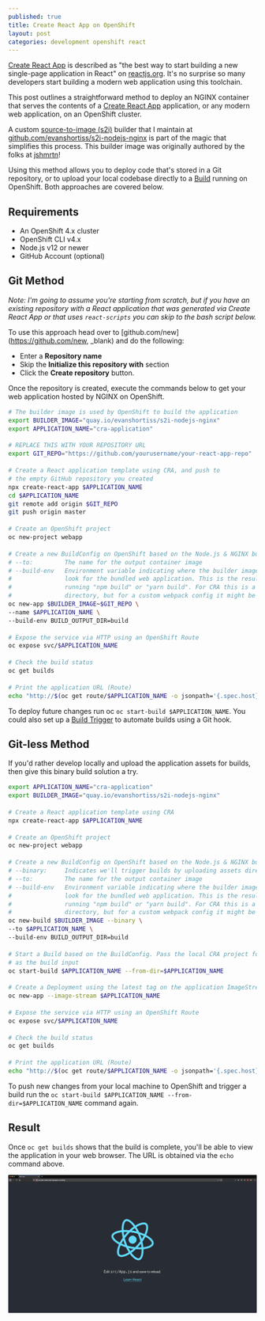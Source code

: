 ```yaml
---
published: true
title: Create React App on OpenShift
layout: post
categories: development openshift react
---
```


[Create React App](https://create-react-app.dev/) is described as "the best way
to start building a new single-page application in React" on 
[reactjs.org](https://reactjs.org/docs/create-a-new-react-app.html). It's
no surprise so many developers start building a modern web application using
this toolchain.

This post outlines a straightforward method to deploy an NGINX container that
serves the contents of a [Create React App](https://create-react-app.dev/)
application, or any modern web application, on an OpenShift cluster.

A custom [source-to-image (s2i)](https://github.com/openshift/source-to-image#source-to-image-s2i)
builder that I maintain at [github.com/evanshortiss/s2i-nodejs-nginx](https://github.com/evanshortiss/s2i-nodejs-nginx)
is part of the magic that simplifies this process. This builder image was
originally authored by the folks at [jshmrtn](https://github.com/jshmrtn/s2i-nodejs-nginx)!

Using this method allows you to deploy code that's stored in a Git repository,
or to upload your local codebase directly to a [Build](https://docs.openshift.com/container-platform/3.9/dev_guide/builds/index.html)
running on OpenShift. Both approaches are covered below.

## Requirements

* An OpenShift 4.x cluster
* OpenShift CLI v4.x
* Node.js v12 or newer
* GitHub Account (optional)

## Git Method

_Note: I'm going to assume you're starting from scratch, but if you have an existing
repository with a React application that was generated via Create React App or
that uses `react-scripts` you can skip to the bash script below._

To use this approach head over to [github.com/new](https://github.com/new, _blank)
and do the following:

* Enter a **Repository name**
* Skip the **Initialize this repository with** section
* Click the **Create repository** button.

Once the repository is created, execute the commands below to get your
web application hosted by NGINX on OpenShift.

```bash
# The builder image is used by OpenShift to build the application
export BUILDER_IMAGE="quay.io/evanshortiss/s2i-nodejs-nginx"
export APPLICATION_NAME="cra-application"

# REPLACE THIS WITH YOUR REPOSITORY URL
export GIT_REPO="https://github.com/yourusername/your-react-app-repo"

# Create a React application template using CRA, and push to
# the empty GitHub repository you created
npx create-react-app $APPLICATION_NAME
cd $APPLICATION_NAME
git remote add origin $GIT_REPO
git push origin master

# Create an OpenShift project
oc new-project webapp

# Create a new BuildConfig on OpenShift based on the Node.js & NGINX builder
# --to:         The name for the output container image
# --build-env   Environment variable indicating where the builder image should
#               look for the bundled web application. This is the result of
#               running "npm build" or "yarn build". For CRA this is a "build"
#               directory, but for a custom webpack config it might be "dist"
oc new-app $BUILDER_IMAGE~$GIT_REPO \
--name $APPLICATION_NAME \
--build-env BUILD_OUTPUT_DIR=build

# Expose the service via HTTP using an OpenShift Route
oc expose svc/$APPLICATION_NAME

# Check the build status
oc get builds

# Print the application URL (Route)
echo "http://$(oc get route/$APPLICATION_NAME -o jsonpath='{.spec.host}')"
```

To deploy future changes run oc `oc start-build $APPLICATION_NAME`. You could
also set up a [Build Trigger](https://docs.openshift.com/container-platform/4.5/builds/triggering-builds-build-hooks.html#builds-triggers_triggering-builds-build-hooks)
to automate builds using a Git hook.

## Git-less Method

If you'd rather develop locally and upload the application assets for builds,
then give this binary build solution a try.

```bash
export APPLICATION_NAME="cra-application"
export BUILDER_IMAGE="quay.io/evanshortiss/s2i-nodejs-nginx"

# Create a React application template using CRA
npx create-react-app $APPLICATION_NAME

# Create an OpenShift project
oc new-project webapp

# Create a new BuildConfig on OpenShift based on the Node.js & NGINX builder
# --binary:     Indicates we'll trigger builds by uploading assets directly
# --to:         The name for the output container image
# --build-env   Environment variable indicating where the builder image should
#               look for the bundled web application. This is the result of
#               running "npm build" or "yarn build". For CRA this is a "build"
#               directory, but for a custom webpack config it might be "dist"
oc new-build $BUILDER_IMAGE --binary \
--to $APPLICATION_NAME \
--build-env BUILD_OUTPUT_DIR=build

# Start a Build based on the BuildConfig. Pass the local CRA project folder
# as the build input
oc start-build $APPLICATION_NAME --from-dir=$APPLICATION_NAME

# Create a Deployment using the latest tag on the application ImageStream
oc new-app --image-stream $APPLICATION_NAME

# Expose the service via HTTP using an OpenShift Route
oc expose svc/$APPLICATION_NAME

# Check the build status
oc get builds

# Print the application URL (Route)
echo "http://$(oc get route/$APPLICATION_NAME -o jsonpath='{.spec.host}')"
```

To push new changes from your local machine to OpenShift and trigger a build
run the `oc start-build $APPLICATION_NAME --from-dir=$APPLICATION_NAME` command
again.

## Result

Once `oc get builds` shows that the build is complete, you'll be able to view
the application in your web browser. The URL is obtained via the `echo` command
above.

![Create React App in Firefox](/res/img/posts/2020-09-14-create-react-app-on-openshift/cra-on-crc.png)